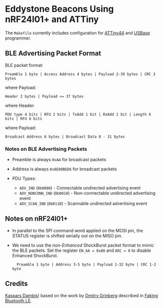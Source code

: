 # Eddystone Beacons Using nRF24l01+ and ATTiny

The `Makefile` currently includes configuration for [ATTiny44](http://www.atmel.com/devices/ATTINY44.aspx) and [USBasp](http://www.fischl.de/usbasp/) programmer.


## BLE Advertising Packet Format

BLE packet format:

	Preamble 1 byte | Access Address 4 bytes | Payload 2-39 bytes | CRC 3 bytes

where Payload:

	Header 2 bytes | Payload <= 37 bytes

where Header:

	PDU type 4 bits | RFU 2 bits | TxAdd 1 bit | RxAdd 1 bit | Length 6 bits | RFU 6 bits

where Payload:

	Broadcast Address 6 bytes | Broadcast Data 0 - 31 bytes


### Notes on BLE Advertising Packets

- Preamble is always `0xAA` for broadcast packets

- Address is always `0x8E89BED6` for broadcast packets

- PDU Types:

	- `ADV_IND` (`0b0000`) - Connectable undirected advertising event
	- `ADV_NONCONN_IND` (`0b0010`) - Non-connectable undirected advertising event
	- `ADV_SCAN_IND` (`0b0110`) - Scannable undirected advertising event


## Notes on nRF24l01+

- In parallel to the SPI command word applied on the MOSI pin, the STATUS register is shifted serially out on the MISO pin.

- We need to use the _non-Enhanced_ ShockBurst packet format to mimic the BLE packets. Set the register `EN_AA = 0x00` and `ARC = 0` to disable Enhanced ShockBurst.

		Preamble 1 byte | Address 3-5 byte | Payload 1-32 byte | CRC 1-2 byte


## Credits

[Kaspars Dambis](http://kaspars.net)) based on the work by [Dmitry Grinberg](http://dmitry.gr) described in [Faking Bluetooth LE](http://dmitry.gr/index.php?r=05.Projects&proj=11.%20Bluetooth%20LE%20fakery).
